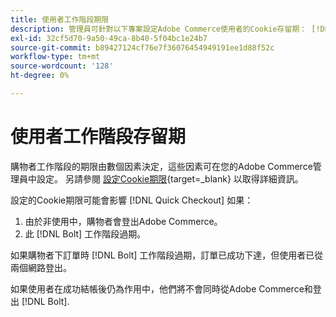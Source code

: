 ```yaml
---
title: 使用者工作階段期限
description: 管理員可針對以下專案設定Adobe Commerce使用者的Cookie存留期： [!DNL Quick Checkout] 副檔名。
exl-id: 32cf5d70-9a50-49ca-8b40-5f04bc1e24b7
source-git-commit: b89427124cf76e7f36076454949191ee1d88f52c
workflow-type: tm+mt
source-wordcount: '128'
ht-degree: 0%

---
```


# 使用者工作階段存留期

購物者工作階段的期限由數個因素決定，這些因素可在您的Adobe Commerce管理員中設定。 另請參閱 [設定Cookie期限](https://experienceleague.adobe.com/docs/commerce-admin/customers/customer-accounts/configure/customer-online-options.html){target=_blank} 以取得詳細資訊。

設定的Cookie期限可能會影響 [!DNL Quick Checkout] 如果：

1. 由於非使用中，購物者會登出Adobe Commerce。
1. 此 [!DNL Bolt] 工作階段過期。

如果購物者下訂單時 [!DNL Bolt] 工作階段過期，訂單已成功下達，但使用者已從兩個網路登出。

如果使用者在成功結帳後仍為作用中，他們將不會同時從Adobe Commerce和登出 [!DNL Bolt].
